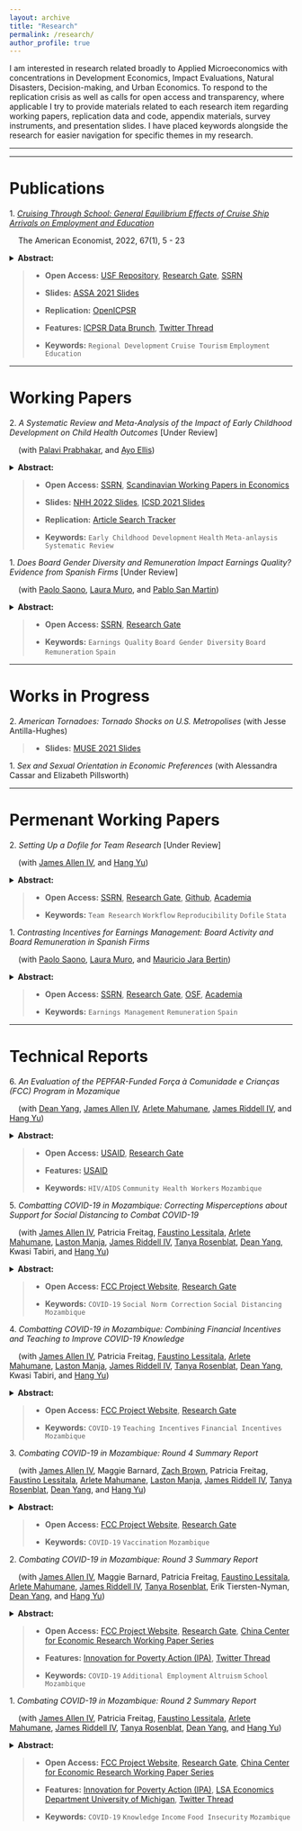 ```yaml
---
layout: archive
title: "Research"
permalink: /research/
author_profile: true
---
```


<!-- Title, Coauthors, Abstract, Paper link, preprint researchgate link, LaTeX presentation, twitter thread, video explanation, replication code, replication data, media coverage -->

I am interested in research related broadly to Applied Microeconomics with concentrations in Development Economics, Impact Evaluations, Natural Disasters, Decision-making, and Urban Economics. To respond to the replication crisis as well as calls for open access and transparency, where applicable I try to provide materials related to each research item regarding working papers, replication data and code, appendix materials, survey instruments, and presentation slides. I have placed keywords alongside the research for easier navigation for specific themes in my research.

---------------------------------------
<hr>


Publications
======= 

1\. [*Cruising Through School: General Equilibrium Effects of Cruise Ship Arrivals on Employment and Education*](https://journals.sagepub.com/doi/abs/10.1177/05694345211054515?journalCode=aexb)

&nbsp;&nbsp;&nbsp; The American Economist, 2022, 67(1), 5 - 23
<details>
  <summary> <strong> Abstract: </strong> </summary>
      <blockquote> Cruise ship tourism has been the fastest growing branch of the tourism sector since the turn of the century. As a result, cruise tourism’s increased port traffic has garnered attention as a development strategy for port cities of developing nations over the past two decades. I utilize 10.6 million automatic identification system (AIS) locations from 517 cruise ships to estimate granular city by year cruise ship arrivals in 5,644 port destinations over 220 nations and territories from 2009 to 2018. Matched with 355,463 individual Demographic and Health Survey (DHS) women’s surveys in 23 countries from 2009 to 2016, this study examines cruise tourism’s relationship to female labor participation and associated human capital attainment in destination port cities of developing nations. Using fixed effects to identify this relationship, I find positive general equilibrium effects from cruise tourism on labor participation and educational attainment with strong age dynamics. For each 1% increase in cruise ship arrivals to a port city, female labor participation increase 7% and women gain around a 1/3 more years of education. Additionally, this study employs a Kaplan Meier survivorship model as well as Cox Proportional Hazard Ratios to understand the dynamic change in educational attainment related to age from a cruise tourism shock. Older women respond to an expanding service sector by seizing job opportunities, while younger women acquire a near secondary level of education in anticipation of employment opportunities. The mechanism behind tourism led growth may be the result of improvements in human capital attainment by women. Rhetoric regarding tourism’s role as a development strategy appears to be more nuanced than previously attributed when considering educational choice. This study contributes a novel micro-dataset and a novel measure for cruise tourism at a global scale to examine a broader scope of tourism’s impact on regional development and welfare effects. 
     </blockquote>
</details>
   
>  * **Open Access:** [USF Repository](https://repository.usfca.edu/thes/1298/), [Research Gate](https://www.researchgate.net/publication/356002253_Cruising_Through_School_General_Equilibrium_Effects_of_Cruise_Ship_Arrivals_on_Employment_and_Education), [SSRN](https://papers.ssrn.com/sol3/papers.cfm?abstract_id=4278737)
>  * **Slides:** [ASSA 2021 Slides](/files/mcway_ASSA_2021_prez.pdf)
>  * **Replication:** [OpenICPSR](https://www.openicpsr.org/openicpsr/project/184582/version/V1/view)
>  * **Features:** [ICPSR Data Brunch](https://soundcloud.com/user-494455196/episode-6-cruise-ships-and-empowerment), [Twitter Thread](https://twitter.com/RyanMcWay/status/1503556137739763715?cxt=HHwWhoCyneqV2t0pAAAA)
>
>  * **Keywords:** `Regional Development` `Cruise Tourism` `Employment` `Education`


---------------------------------------

Working Papers
========

2\. *A Systematic Review and Meta-Analysis of the Impact of Early Childhood Development on Child Health Outcomes* [Under Review]

&nbsp;&nbsp;&nbsp;  (with [Palavi Prabhakar](https://ug.linkedin.com/in/pallavi-prabhakar-55b48485), and [Ayo Ellis](https://www.pasrc.org/members/individuals/ayo-d-ellis))
<details>
  <summary> <strong> Abstract: </strong> </summary>
      <blockquote> Investing in a child's early years can have long lasting effects in eliminating extreme poverty and boosting economic productivity. Yet, 250 million children are at risk of not reaching their full development potential in low-and-middle income countries due to inadequate nutrition and a lack of early stimulation. While substantial evidence exists on why intervening in early years is important, limited knowledge exists on which types of interventions generate substantial impact. We conduct a comprehensive review of 39 randomized controlled trials evaluating early childhood development interventions for improving children's physical health. We find that interventions including nutrition or cash based incentives work best for improving children's growth outcomes. We identify gaps in the literature, quality of evidence and intervention types for achieving Sustainable Development Goals 2, 3, and 6, as part of 2030 development agenda. 
     </blockquote>
</details>

>  * **Open Access:** [SSRN](https://papers.ssrn.com/sol3/papers.cfm?abstract_id=4240945), [Scandinavian Working Papers in Economics](https://swopec.hhs.se/nhheco/abs/nhheco2022_014.htm)
>  * **Slides:** [NHH 2022 Slides](/files/presentation_NHH_220321.pdf), [ICSD 2021 Slides](/files/presentation_ICSD_210920.pdf)
>  * **Replication:** [Article Search Tracker](files/McWay_et_al_2022_ECD_Search_Tracker.xlsx)
>  
>  * **Keywords:** `Early Childhood Development` `Health` `Meta-anlaysis` `Systematic Review`


1\. *Does Board Gender Diversity and Remuneration Impact Earnings Quality? Evidence from Spanish Firms* [Under Review]
  
&nbsp;&nbsp;&nbsp;  (with [Paolo Saono](https://www.slu.edu/madrid/academics/faculty/paolo-saona.php), [Laura Muro](https://www.slu.edu/madrid/academics/faculty/laura-muro.php), and [Pablo San Martin](https://www.facea.ucsc.cl/persona/pablo-san-martin/))
<details>
  <summary> <strong> Abstract: </strong> </summary>
      <blockquote> A key function of the board of directors is ensuring earnings quality (EQ) to signal firm performance to investors and stakeholders. Using a panel of 105 non-financial Spanish listed firms from 2013 to 2018, we investigate how gender diversity on the board of directors and board remuneration influence earnings quality. The empirical method uses a Tobit semiparametric estimator with firm-industry level fixed effects and an innovative set of measures for earnings quality developed by StarMine. Our results exhibit a consistent and positive correlation of increased gender diversity on earnings quality of a firm, suggesting that a gender-balanced board of directors is associated with more transparent financial reporting and informative earnings. We also find a non-monotonic, inverse U-shaped relationship between board remuneration and earnings quality. This indicates that at a certain point, excessive board compensations lead to more opportunistic manipulation of financial reporting with the subsequent dilution of earnings quality. Increasing female representation on the board of directors and optimizing board compensation subsequently improve earnings quality. Majority of Spanish firms are both lacking in board gender diversity as well as sub-optimally remunerating their board regarding maximizing earnings quality. Policy recommendations are derived from these findings.  
     </blockquote>
</details>

>  * **Open Access:** [SSRN](https://papers.ssrn.com/sol3/papers.cfm?abstract_id=3965107), [Research Gate](https://www.researchgate.net/publication/356381356_Does_Board_Gender_Diversity_and_Remuneration_Impact_Earnings_Quality_Evidence_from_Spanish_Firms)
>  
>  * **Keywords:** `Earnings Quality` `Board Gender Diversity` `Board Remuneration` `Spain`



---------------------------------------

Works in Progress
========

2\. *American Tornadoes: Tornado Shocks on U.S. Metropolises* (with Jesse Antilla-Hughes)

>  * **Slides:** [MUSE 2021 Slides](/files/MUSE_prez.pdf)

1\. *Sex and Sexual Orientation in Economic Preferences* (with Alessandra Cassar and Elizabeth Pillsworth)


---------------------------------------

Permenant Working Papers
========

2\. *Setting Up a Dofile for Team Research* [Under Review]

&nbsp;&nbsp;&nbsp;  (with [James Allen IV](https://sites.google.com/view/jamesalleniv), and [Hang Yu](https://www.econhangyu.com/home))
<details>
  <summary> <strong> Abstract: </strong> </summary>
      <blockquote> Co-authoring Dofiles can be challenging as most Stata users have idiosyncratic preferences and methods for organizing and writing Dofiles. Which standards and practices can research teams adopt to improve the cohesion of this group work? This article proposes some best practices to overcome team research coordination issues adapting methods from software engineering and data science along with personal experience with group research. We prioritize improvements that increase efficiency of the team workflow by establishing global parameters and directories, standardizing communication between team members, and enabling reproducibility of results. 
     </blockquote>
</details>
   
>  * **Open Access:** [SSRN](https://papers.ssrn.com/sol3/papers.cfm?abstract_id=3965114), [Research Gate](https://www.researchgate.net/publication/356365674_Setting_Up_a_Dofile_for_Team_Research), [Github](/files/McWay_Allen_Yu_Stata_Dofile.pdf), [Academia](https://www.academia.edu/66119958/Setting_Up_a_Dofile_for_Team_Research)
>
>  * **Keywords:** `Team Research` `Workflow` `Reproducibility` `Dofile` `Stata`

1\. *Contrasting Incentives for Earnings Management: Board Activity and Board Remuneration in Spanish Firms*
  
&nbsp;&nbsp;&nbsp;  (with [Paolo Saono](https://www.slu.edu/madrid/academics/faculty/paolo-saona.php), [Laura Muro](https://www.slu.edu/madrid/academics/faculty/laura-muro.php), and [Mauricio Jara Bertin](https://scholar.google.com.sg/citations?user=A48L9BMAAAAJ&hl=en))
<details>
  <summary> <strong> Abstract: </strong> </summary>
      <blockquote> We analyze the effect board activity and board remuneration has on earnings management (EM). Our results show that more active boards are inefficient in preventing earnings manipulation. Regarding board compensation, we find a U-shaped relation indicating that excessive remuneration will lead to more earnings management. Policy recommendations are derived from the findings. 
     </blockquote>
</details>
   
>  * **Open Access:** [SSRN](https://papers.ssrn.com/sol3/papers.cfm?abstract_id=3710966), [Research Gate](https://www.researchgate.net/publication/338165813_Contrasting_Incentives_for_Earnings_Management_Board_Activity_and_Board_Remuneration_in_Spanish_Firms), [OSF](https://osf.io/xgn3y/), [Academia](https://www.academia.edu/66119435/Contrasting_Incentives_for_Earnings_Management_Board_Activity_and_Board_Remuneration_in_Spanish_Firms)
>  
>  * **Keywords:** `Earnings Management` `Remuneration` `Spain`

---------------------------------------

Technical Reports
========

6\. *An Evaluation of the PEPFAR-Funded Força à Comunidade e Crianças (FCC) Program in Mozamique*

&nbsp;&nbsp;&nbsp;  (with [Dean Yang](https://sites.lsa.umich.edu/deanyang/), [James Allen IV](https://sites.google.com/view/jamesalleniv), [Arlete Mahumane](https://basis.ucdavis.edu/people/arlete-mahumane), [James Riddell IV](https://www.uofmhealth.org/profile/362/james-riddell-iv-md), and [Hang Yu](https://www.econhangyu.com/home)) 
<details>
  <summary> <strong> Abstract: </strong> </summary>
      <blockquote> This evaluation of the PEPFAR-funded Força à Comunidade e Crianças (FCC) program was a randomized controlled trial (RCT) designed to identify and measure the program’s direct and indirect impacts on households with orphans and vulnerable children (OVCs) in Mozambique. Outcomes of interest included health care utilization, health outcomes, education outcomes, household economic conditions, the ability to cope with shocks and the extent to which any program impacts spilled over to households not directly enrolled. The results show that the FCC program in Mozambique had no positive impacts for any of its intermediate results and no observable impacts in nearly all outcomes of interest. The evaluation did find that the FCC program had negative outcomes in the form of reduced rates of HIV testing, reduced HIV- related knowledge, and an increase in stigmatizing attitudes about HIV. The evidence from this evaluation suggests that FCC and similar multifaceted programs may be ineffective at accomplishing their purpose or may be unintentionally adding to the challenge of responding to HIV/AIDS in Africa.
     </blockquote>
</details>

>  * **Open Access:** [USAID](https://basis.ucdavis.edu/sites/g/files/dgvnsk466/files/2022-12/FCC%20Mozambique%20Impact%20Evaluation%20-%20FINAL.pdf), [Research Gate](https://www.researchgate.net/publication/366408887_An_Evaluation_of_the_PEPFAR-Funded_Forca_a_Comunidade_e_Criancas_FCC_Program_in_Mozamique)
>  * **Features:** [USAID](https://basis.ucdavis.edu/publication/evaluation-evaluation-pepfar-funded-forca-comunidade-e-criancas-fcc-program-mozambique)
>  
>  * **Keywords:** `HIV/AIDS` `Community Health Workers` `Mozambique`



5\. *Combatting COVID-19 in Mozambique: Correcting Misperceptions about Support for Social Distancing to Combat COVID-19*

&nbsp;&nbsp;&nbsp;  (with [James Allen IV](https://sites.google.com/view/jamesalleniv), Patricia Freitag, [Faustino Lessitala](https://www.researchgate.net/profile/Faustino_Lessitala), [Arlete Mahumane](https://basis.ucdavis.edu/people/arlete-mahumane), [Laston Manja](https://laston-manja.github.io/), [James Riddell IV](https://www.uofmhealth.org/profile/362/james-riddell-iv-md), [Tanya Rosenblat](https://www.tanyarosenblat.org/), [Dean Yang](https://sites.lsa.umich.edu/deanyang/), Kwasi Tabiri, and [Hang Yu](https://www.econhangyu.com/home)) 
<details>
  <summary> <strong> Abstract: </strong> </summary>
      <blockquote> We design and test an intervention that corrects individuals' underestimates of community support for social distancing during the COVID-19 pandemic.
     </blockquote>
</details>

>  * **Open Access:** [FCC Project Website](https://fordschool.umich.edu/sites/default/files/2022-06/Allen%20et%20al.%20%282022%29%20-%20Social%20Distancing%20for%20COVID-19%20Mozambique.pdf), [Research Gate](https://www.researchgate.net/publication/361162810_Combatting_COVID-19_in_Mozambique_Correcting_Misperceptions_about_Support_for_Social_Distancing_to_Combat_COVID-19) 
>  
>  * **Keywords:** `COVID-19` `Social Norm Correction` `Social Distancing` `Mozambique`


4\. *Combatting COVID-19 in Mozambique: Combining Financial Incentives and Teaching to Improve COVID-19 Knowledge*

&nbsp;&nbsp;&nbsp;  (with [James Allen IV](https://sites.google.com/view/jamesalleniv), Patricia Freitag, [Faustino Lessitala](https://www.researchgate.net/profile/Faustino_Lessitala), [Arlete Mahumane](https://basis.ucdavis.edu/people/arlete-mahumane), [Laston Manja](https://laston-manja.github.io/), [James Riddell IV](https://www.uofmhealth.org/profile/362/james-riddell-iv-md), [Tanya Rosenblat](https://www.tanyarosenblat.org/), [Dean Yang](https://sites.lsa.umich.edu/deanyang/), Kwasi Tabiri, and [Hang Yu](https://www.econhangyu.com/home)) 
<details>
  <summary> <strong> Abstract: </strong> </summary>
      <blockquote> We design and test financial incentives and a teaching intervention to improve COVID-19 knowledge soon after the onset of the pandemic.
     </blockquote>
</details>

>  * **Open Access:** [FCC Project Website](https://fordschool.umich.edu/sites/default/files/2022-06/Allen%20et%20al.%20%282022%29%20-%20Knowledge%20of%20COVID-19%20Mozambique.pdf), [Research Gate](https://www.researchgate.net/publication/361162965_Combatting_COVID-19_in_Mozambique_Combining_Financial_Incentives_and_Teaching_to_Improve_COVID-19_Knowledge)
>  
>  * **Keywords:** `COVID-19` `Teaching Incentives` `Financial Incentives` `Mozambique`


3\. *Combating COVID-19 in Mozambique: Round 4 Summary Report*

&nbsp;&nbsp;&nbsp;  (with [James Allen IV](https://sites.google.com/view/jamesalleniv), Maggie Barnard, [Zach Brown](http://www-personal.umich.edu/~zachb/), Patricia Freitag, [Faustino Lessitala](https://www.researchgate.net/profile/Faustino_Lessitala), [Arlete Mahumane](https://basis.ucdavis.edu/people/arlete-mahumane), [Laston Manja](https://laston-manja.github.io/), [James Riddell IV](https://www.uofmhealth.org/profile/362/james-riddell-iv-md), [Tanya Rosenblat](https://www.tanyarosenblat.org/), [Dean Yang](https://sites.lsa.umich.edu/deanyang/), and [Hang Yu](https://www.econhangyu.com/home)) 
<details>
  <summary> <strong> Abstract: </strong> </summary>
      <blockquote> We collected data on individual perceptions of and plans to accept COVID-19 vaccination in Mozambique. We conducted this fourth round of data collection among study participants in Sofala, Manica, and Zambezia provinces, Mozambique, between June 2021 and September 2021.* Nearly all respondents report they will take the COVID-19 vaccine when given the chance. Of those expressing hesitancy, the main concern is the perception that vaccinations can be harmful and have potentially negative side effects. Most people believe that they are less likely to contract COVID-19 than others in their community. 100% of local leaders express support for COVID-19 vaccination.
     </blockquote>
</details>

>  * **Open Access:** [FCC Project Website](https://fordschool.umich.edu/sites/default/files/2021-12/covid-mozambique-round4-summary-report..pdf), [Research Gate](https://www.researchgate.net/publication/356815869_Combatting_COVID-19_in_Mozambique_Round_4_Summary_Report) 
>  
>  * **Keywords:** `COVID-19` `Vaccination` `Mozambique`

2\. *Combating COVID-19 in Mozambique: Round 3 Summary Report*

&nbsp;&nbsp;&nbsp;  (with [James Allen IV](https://sites.google.com/view/jamesalleniv), Maggie Barnard, Patricia Freitag, [Faustino Lessitala](https://www.researchgate.net/profile/Faustino_Lessitala), [Arlete Mahumane](https://basis.ucdavis.edu/people/arlete-mahumane), [James Riddell IV](https://www.uofmhealth.org/profile/362/james-riddell-iv-md), [Tanya Rosenblat](https://www.tanyarosenblat.org/), Erik Tiersten-Nyman, [Dean Yang](https://sites.lsa.umich.edu/deanyang/), and [Hang Yu](https://www.econhangyu.com/home)) 
<details>
  <summary> <strong> Abstract: </strong> </summary>
      <blockquote> We analyze how Mozambican families are coping with the economic and educational impacts of COVID-19. We conducted 3 rounds of phone interviews across 76 communities in Sofala, Manica, and Zambezia provinces of central Mozambique between July 2020 and November 2020. We find a signifcant number of families, including children, have taken on additional paid work and increased household food production to cope with the economic effects of the pandemic. Further, children have fallen behind in school, underscoring the multi-faceted burden COVID-19 has placed on children. Despite these hardships, households exhibit altruistic behavior to their neighbors.
     </blockquote>
</details>

>  * **Open Access:** [FCC Project Website](https://fordschool.umich.edu/sites/default/files/2021-04/covid-mozambique-round3.pdf), [Research Gate](https://www.researchgate.net/publication/351094473_Combating_COVID-19_in_Mozambique_Round_3_Summary_Report), [China Center for Economic Research Working Paper Series](http://nsd.pku.edu.cn/docs/20210505144255463204.pdf)
>  * **Features:** [Innovation for Poverty Action (IPA)](https://www.poverty-action.org/recovr-study/accelerating-changes-norms-about-social-distancing-combat-covid-19-mozambique), [Twitter Thread](https://twitter.com/RyanMcWay/status/1380625003029336071)
>  
>  * **Keywords:** `COVID-19` `Additional Employment` `Altruism` `School`  `Mozambique`

1\. *Combating COVID-19 in Mozambique: Round 2 Summary Report*
  
&nbsp;&nbsp;&nbsp;  (with [James Allen IV](https://sites.google.com/view/jamesalleniv), Patricia Freitag, [Faustino Lessitala](https://www.researchgate.net/profile/Faustino_Lessitala), [Arlete Mahumane](https://basis.ucdavis.edu/people/arlete-mahumane), [James Riddell IV](https://www.uofmhealth.org/profile/362/james-riddell-iv-md), [Tanya Rosenblat](https://www.tanyarosenblat.org/), [Dean Yang](https://sites.lsa.umich.edu/deanyang/), and [Hang Yu](https://www.econhangyu.com/home)) 
<details>
  <summary> <strong> Abstract: </strong> </summary>
      <blockquote> We compare how COVID-19 knowledge and behavior as well as economic conditions have changed over time in Mozambique. We conducted three rounds of phone interviews across 76 communities in Sofala, Manica, and Zambezia provinces of central Mozambique between July 10th and November 18th, 2020. We find gradual improvements in COVID-19 knowledge, persistence of some hazardous behaviors, further declines in income, and continued high levels of food insecurity.
     </blockquote>
</details>

>  * **Open Access:** [FCC Project Website](https://fordschool.umich.edu/sites/default/files/2020-12/covid-mozambique-round2v3_0.pdf), [Research Gate](https://www.researchgate.net/publication/347440820_Combating_COVID-19_in_Mozambique_Round_2_Summary_Report), [China Center for Economic Research Working Paper Series](http://nsd.pku.edu.cn/docs/20210505201536465030.pdf)
>  * **Features:** [Innovation for Poverty Action (IPA)](https://www.poverty-action.org/recovr-study/accelerating-changes-norms-about-social-distancing-combat-covid-19-mozambique), [LSA Economics Department University of Michigan](https://lsa.umich.edu/econ/news-events/all-news/faculty-news/-mozambique-covid-19-summary-report-is-now-available.html), [Twitter Thread](https://twitter.com/Prof__Quackers/status/1340041734059900931)
>  
>  * **Keywords:** `COVID-19` `Knowledge` `Income` `Food Insecurity` `Mozambique`

